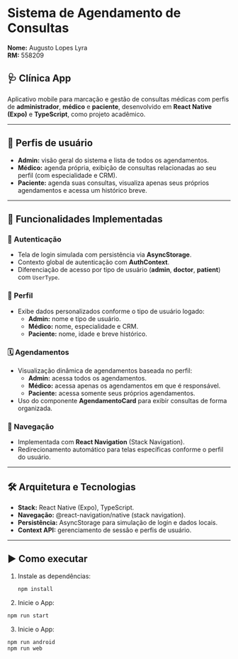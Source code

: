 # Sistema de Agendamento de Consultas

**Nome:** Augusto Lopes Lyra  
**RM:** 558209  

## 🩺 Clínica App  

Aplicativo mobile para marcação e gestão de consultas médicas com perfis de **administrador**, **médico** e **paciente**, desenvolvido em **React Native (Expo)** e **TypeScript**, como projeto acadêmico.  

---

## 👥 Perfis de usuário  

- **Admin:** visão geral do sistema e lista de todos os agendamentos.  
- **Médico:** agenda própria, exibição de consultas relacionadas ao seu perfil (com especialidade e CRM).  
- **Paciente:** agenda suas consultas, visualiza apenas seus próprios agendamentos e acessa um histórico breve.  

---

## 🚀 Funcionalidades Implementadas  

### 🔐 Autenticação  
- Tela de login simulada com persistência via **AsyncStorage**.  
- Contexto global de autenticação com **AuthContext**.  
- Diferenciação de acesso por tipo de usuário (**admin**, **doctor**, **patient**) com `UserType`.  

### 👤 Perfil  
- Exibe dados personalizados conforme o tipo de usuário logado:  
  - **Admin:** nome e tipo de usuário.  
  - **Médico:** nome, especialidade e CRM.  
  - **Paciente:** nome, idade e breve histórico.  

### 🗓️ Agendamentos  
- Visualização dinâmica de agendamentos baseada no perfil:  
  - **Admin:** acessa todos os agendamentos.  
  - **Médico:** acessa apenas os agendamentos em que é responsável.  
  - **Paciente:** acessa somente seus próprios agendamentos.  
- Uso do componente **AgendamentoCard** para exibir consultas de forma organizada.  

### 📱 Navegação  
- Implementada com **React Navigation** (Stack Navigation).  
- Redirecionamento automático para telas específicas conforme o perfil do usuário.  

---

## 🛠️ Arquitetura e Tecnologias  

- **Stack:** React Native (Expo), TypeScript.  
- **Navegação:** @react-navigation/native (stack navigation).  
- **Persistência:** AsyncStorage para simulação de login e dados locais.  
- **Context API:** gerenciamento de sessão e perfis de usuário.  

---

## ▶️ Como executar  

1. Instale as dependências:  
   ```bash
   npm install
2. Inicie o App:
```bash
npm run start
```
3. Inicie o App:
```bash
npm run android
npm run web
```

